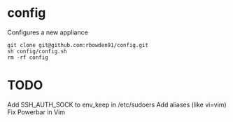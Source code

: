config
======

Configures a new appliance

    git clone git@github.com:rbowden91/config.git
    sh config/config.sh
    rm -rf config

TODO
====

Add SSH_AUTH_SOCK to env_keep in /etc/sudoers
Add aliases (like vi=vim)
Fix Powerbar in Vim
